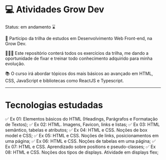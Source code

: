 # :computer: Atividades Grow Dev

Status: em andamento ⌛

🚀 Participo da trilha de estudos em Desenvolvimento Web Front-end, na Grow Dev.

👩🏻‍💻 Este repositório conterá todos os exercícios da trilha, me dando a oportunidade de fixar e treinar todo conhecimento adquirido para minha evolução.

📚 O curso irá abordar tópicos dos mais básicos ao avançado em HTML, CSS, JavaScript e bibliotecas como ReactJS e Typescript.

---

# Tecnologias estudadas

✅ Ex 01: Elementos básicos do HTML (Headings, Parágrafos e Formatação de Textos);
✅ Ex 02: HTML. Imagens, Favicon, links e listas;
✅ Ex 03: HTML semântico, tabelas e atributos;
✅ Ex 04: HTML e CSS. Noções de box model e CSS;
✅ Ex 05: HTML e CSS. Noções de links, posicionamentos em uma página;
✅ Ex 06: HTML e CSS. Noções de tabelas em uma página;
✅ Ex 07: HTML e CSS. Aprendizado sobre positions e pseudo-classes;
✅ Ex 08: HTML e CSS. Noções dos tipos de displays. Atividade em displays flex;